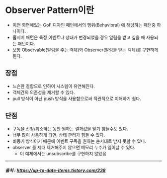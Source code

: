 # Observer Pattern이란
 - 이전 화면에있는 GoF 디자인 패턴에서의 행위(Behavioral) 에 해당하는 패턴중 하나이다.
 - 옵저버 패턴은 특정 이벤트나 상태가 변경되었을 경우 알림을 받고 싶을 때 사용되는 패턴이다.
 - 보통 Observable(알림을 주는 객체)와 Observer(알림을 받는 객체)를 구현하게 된다.
## 장점
 - 느슨한 결합으로 인하여 시스템이 유연해진다.
 - 객체간의 의존성을 제거할 수 있다.
 - pull 방식이 아닌 push 방식을 사용함으로써 직관적으로 이해하기 쉽다.

## 단점
 - 구독을 신청/취소하는 동안 원하는 결과값을 얻기 힘들수도 있다.
 - 너무 많이 사용하게 되면, 상태 관리가 힘들 수 있다.
 - 비동기 방식이기 때문에 이벤트 구독을 원하는 순서대로 받지 못할 수 있다.
 - observer 를 제때 제거해주지 않으면 메모리 누수가 일어날 수 있다.
   - 이 예제에서는 unsubscribe를 구현하지 않았음
---
##### 출처 : https://up-to-date-items.tistory.com/238
